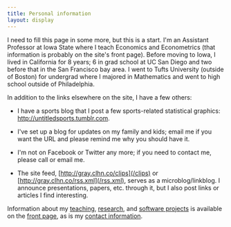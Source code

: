 ```yaml
---
title: Personal information
layout: display
---
```


I need to fill this page in some more, but this is a start.  I'm an
Assistant Professor at Iowa State where I teach Economics and
Econometrics (that information is probably on the site's front page).
Before moving to Iowa, I lived in California for 8 years; 6 in grad
school at UC San Diego and two before that in the San Francisco bay
area.  I went to Tufts University (outside of Boston) for undergrad
where I majored in Mathematics and went to high school outside of
Philadelphia.

In addition to the links elsewhere on the site, I have a few others:

* I have a sports blog that I post a few sports-related statistical graphics:
  <http://untitledsports.tumblr.com>. 

* I've set up a blog for updates on my family and kids; email me if
  you want the URL and please remind me why you should have it.

* I'm not on Facebook or Twitter any more; if you need to contact me,
  please call or email me.

* The site feed, [http://gray.clhn.co/clips](/clips) or
  [http://gray.clhn.co/rss.xml](/rss.xml), serves as a
  microblog/linkblog.  I announce presentations, papers, etc. through
  it, but I also post links or articles I find interesting.

Information about my [teaching](/index.html#Teaching),
[research](/index.html#Research), and [software
projects](/index.html#Software) is available on the [front
page](/index.html), as is my [contact
information](/index.html#Information).